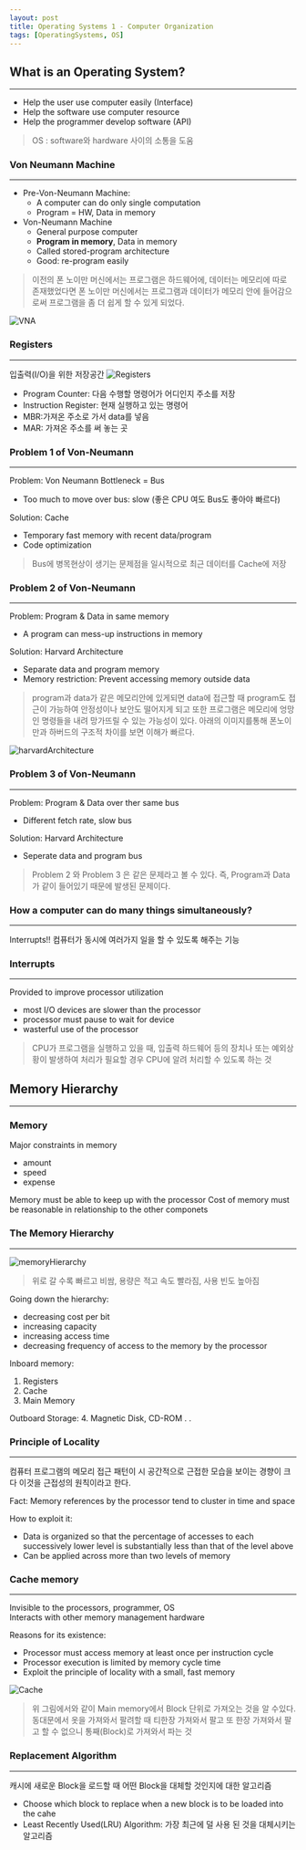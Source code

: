 ```yaml
---
layout: post
title: Operating Systems 1 - Computer Organization
tags: [OperatingSystems, OS]
---
```

## What is an Operating System?
***
- Help the user use computer easily (Interface)
- Help the software use computer resource
- Help the programmer develop software (API)

> OS : software와 hardware 사이의 소통을 도움

### Von Neumann Machine
***
- Pre-Von-Neumann Machine: 
	- A computer can do only single computation
	- Program = HW, Data in memory
- Von-Neumann Machine
	- General purpose computer
	- **Program in memory**, Data in memory
	- Called stored-program architecture
	- Good: re-program easily

> 이전의 폰 노이만 머신에서는 프로그램은 하드웨어에, 데이터는 메모리에 따로 존재했었다면 폰 노이만 머신에서는 프로그램과 데이터가 메모리 안에 들어감으로써 프로그램을 좀 더 쉽게 할 수 있게 되었다.

![VNA](/assets/post_img/VNA.png "Von Neumann Architecture")

### Registers
***
입출력(I/O)을 위한 저장공간
![Registers](/assets/post_img/Registers.png "Registers")

- Program Counter: 다음 수행할 명령어가 어디인지 주소를 저장
- Instruction Register: 현재 실행하고 있는 명령어
- MBR:가져온 주소로 가서 data를 넣음
- MAR: 가져온 주소를 써 놓는 곳

### Problem 1 of Von-Neumann
***
Problem: Von Neumann Bottleneck = Bus
- Too much to move over bus: slow (좋은 CPU 여도 Bus도 좋아야 빠르다)

Solution: Cache
- Temporary fast memory with recent data/program
- Code optimization

> Bus에 병목현상이 생기는 문제점을 일시적으로 최근 데이터를 Cache에 저장

### Problem 2 of Von-Neumann
***
Problem: Program & Data in same memory
- A program can mess-up instructions in memory

Solution: Harvard Architecture
- Separate data and program memory
- Memory restriction: Prevent accessing memory outside data

> program과 data가 같은 메모리안에 있게되면 data에 접근할 때 program도 접근이 가능하여 안정성이나 보안도 떨어지게 되고 또한 프로그램은 메모리에 엉망인 명령들을 내려 망가뜨릴 수 있는 가능성이 있다. 아래의 이미지를통해 폰노이만과 하버드의 구조적 차이를 보면 이해가 빠르다.

![harvardArchitecture](/assets/post_img/harvardA.png)

### Problem 3 of Von-Neumann
***
Problem: Program & Data over ther same bus
- Different fetch rate, slow bus

Solution: Harvard Architecture
- Seperate data and program bus

> Problem 2 와 Problem 3 은 같은 문제라고 볼 수 있다. 즉, Program과 Data가 같이 들어있기 때문에 발생된 문제이다.

### How a computer can do many things simultaneously?
***
Interrupts!! 
컴퓨터가 동시에 여러가지 일을 할 수 있도록 해주는 기능

### Interrupts
***
Provided to improve processor utilization
- most I/O devices are slower than the processor
- processor must pause to wait for device
- wasterful use of the processor

> CPU가 프로그램을 실행하고 있을 때, 입출력 하드웨어 등의 장치나 또는 예외상황이 발생하여 처리가 필요할 경우 CPU에 알려 처리할 수 있도록 하는 것

## Memory Hierarchy
***
### Memory
Major constraints in memory
- amount
- speed
- expense

Memory must be able to keep up with the processor
Cost of memory must be reasonable in relationship to the other componets

### The Memory Hierarchy
***
![memoryHierarchy](/assets/post_img/memoryHierarchy.png)

> 위로 갈 수록 빠르고 비쌈, 용량은 적고 속도 빨라짐, 사용 빈도 높아짐

Going down the hierarchy:
- decreasing cost per bit
- increasing capacity
- increasing access time
- decreasing frequency of access to the memory by the processor

Inboard memory:
1. Registers
2. Cache
3. Main Memory

Outboard Storage:
4. Magnetic Disk, CD-ROM . .

### Principle of Locality
***
컴퓨터 프로그램의 메모리 접근 패턴이 시 공간적으로 근접한 모습을 보이는 경향이 크다 이것을 근접성의 원칙이라고 한다.         

Fact: Memory references by the processor tend to cluster in time and space

How to exploit it:
- Data is organized so that the percentage of accesses to each successively lower level is substantially less than that of the level above
- Can be applied across more than two levels of memory

### Cache memory
***
Invisible to the processors, programmer, OS  
Interacts with other memory management hardware  

Reasons for its existence:
- Processor must access memory at least once per instruction cycle
- Processor execution is limited by memory cycle time
- Exploit the principle of locality with a small, fast memory

![Cache](/assets/post_img/CacheOrganization.png)

> 위 그림에서와 같이 Main memory에서 Block 단위로 가져오는 것을 알 수있다.
동대문에서 옷을 가져와서 팔려할 때 티한장 가져와서 팔고 또 한장 가져와서 팔고 할 수 없으니 통째(Block)로 가져와서 파는 것

### Replacement Algorithm
***
캐시에 새로운 Block을 로드할 때 어떤 Block을 대체할 것인지에 대한 알고리즘

- Choose which block to replace when a new block is to be loaded into the cahe
- Least Recently Used(LRU) Algorithm: 가장 최근에 덜 사용 된 것을 대체시키는 알고리즘
